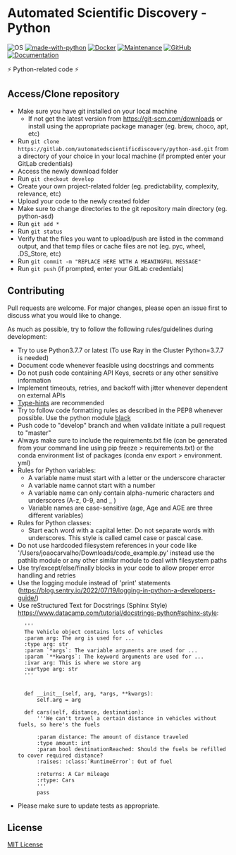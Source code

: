 # Automated Scientific Discovery - Python

![OS](https://img.shields.io/badge/OS-Linux-red?style=flat&logo=linux)
[![made-with-python](https://img.shields.io/badge/Made%20with-Python%203.8-1f425f.svg?logo=python)](https://gitlab.com/automatedscientificdiscovery)
[![Docker](https://img.shields.io/badge/Docker-available-green.svg?style=flat&logo=docker)](https://gitlab.com/automatedscientificdiscovery)
[![Maintenance](https://img.shields.io/badge/Maintained-yes-green.svg)](https://gitlab.com/automatedscientificdiscovery)
[![GitHub](https://img.shields.io/github/license/emalderson/ThePhish)](https://gitlab.com/automatedscientificdiscovery)
[![Documentation](https://img.shields.io/badge/Documentation-complete-green.svg?style=flat)](https://gitlab.com/automatedscientificdiscovery)

⚡ Python-related code ⚡

## Access/Clone repository
- Make sure you have git installed on your local machine
  - If not get the latest version from https://git-scm.com/downloads or install using the appropriate package manager (eg. brew, choco, apt, etc)
- Run ```git clone https://gitlab.com/automatedscientificdiscovery/python-asd.git``` from a directory of your choice in your local machine  (if prompted enter your GitLab credentials)
- Access the newly download folder
- Run ```git checkout develop```
- Create your own project-related folder (eg. predictability, complexity, relevance, etc)
-  Upload your code to the newly created folder
- Make sure to change directories to the git repository main directory (eg. python-asd)
- Run ```git add *```
- Run ```git status```
- Verify that the files you want to upload/push are listed in the command output, and that temp files or cache files are not (eg. pyc, wheel, .DS_Store, etc)
- Run ```git commit -m "REPLACE HERE WITH A MEANINGFUL MESSAGE"```
- Run ```git push``` (if prompted, enter your GitLab credentials)

## Contributing
Pull requests are welcome. For major changes, please open an issue first to discuss what you would like to change.

As much as possible, try to follow the following rules/guidelines during development:
- Try to use Python3.7.7 or latest (To use Ray in the Cluster Python=3.7.7 is needed)
- Document code whenever feasible using docstrings and comments
- Do not push code containing API Keys, secrets or any other sensitive information
- Implement timeouts, retries, and backoff with jitter whenever dependent on external APIs
- [Type-hints](https://docs.python.org/3/library/typing.html) are recommended
- Try to follow code formatting rules as described in the PEP8 whenever possible. Use the python module [black](https://github.com/psf/black)
- Push code to "develop" branch and when validate initiate a pull request to "master"
- Always make sure to include the requirements.txt file (can be generated from your command line using pip freeze > requirements.txt) or the conda environment list of packages (conda env export > environment. yml) 
- Rules for Python variables:
  - A variable name must start with a letter or the underscore character
  - A variable name cannot start with a number
  - A variable name can only contain alpha-numeric characters and underscores (A-z, 0-9, and _ )
  - Variable names are case-sensitive (age, Age and AGE are three different variables)
- Rules for Python classes:
  - Start each word with a capital letter. Do not separate words with underscores. This style is called camel case or pascal case.	
- Do not use hardcoded filesystem references in your code like '/Users/joaocarvalho/Downloads/code_example.py' instead use the pathlib module or any other similar module to deal with filesystem paths
- Use try/except/else/finally blocks in your code to allow proper error handling and retries
- Use the logging module instead of 'print' statements (https://blog.sentry.io/2022/07/19/logging-in-python-a-developers-guide/)
- Use reStructured Text for Docstrings (Sphinx Style) https://www.datacamp.com/tutorial/docstrings-python#sphinx-style:
  ```class Vehicle(object):
    '''
    The Vehicle object contains lots of vehicles
    :param arg: The arg is used for ...
    :type arg: str
    :param `*args`: The variable arguments are used for ...
    :param `**kwargs`: The keyword arguments are used for ...
    :ivar arg: This is where we store arg
    :vartype arg: str
    '''


    def __init__(self, arg, *args, **kwargs):
        self.arg = arg

    def cars(self, distance, destination):
        '''We can't travel a certain distance in vehicles without fuels, so here's the fuels

        :param distance: The amount of distance traveled
        :type amount: int
        :param bool destinationReached: Should the fuels be refilled to cover required distance?
        :raises: :class:`RuntimeError`: Out of fuel

        :returns: A Car mileage
        :rtype: Cars
        '''  
        pass
    ```
- Please make sure to update tests as appropriate.

## License
[MIT License](https://en.wikipedia.org/wiki/MIT_License)

